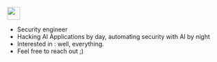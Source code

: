 <img src="https://media.giphy.com/media/hvRJCLFzcasrR4ia7z/giphy.gif" width="30px" />

- Security engineer
- Hacking AI Applications by day, automating security with AI by night
- Interested in : well, everything.
- Feel free to reach out ;)
